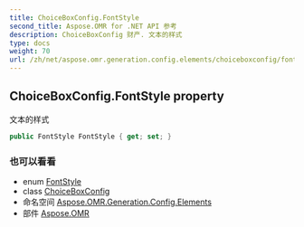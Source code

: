 ```yaml
---
title: ChoiceBoxConfig.FontStyle
second_title: Aspose.OMR for .NET API 参考
description: ChoiceBoxConfig 财产. 文本的样式
type: docs
weight: 70
url: /zh/net/aspose.omr.generation.config.elements/choiceboxconfig/fontstyle/
---
```

## ChoiceBoxConfig.FontStyle property

文本的样式

```csharp
public FontStyle FontStyle { get; set; }
```

### 也可以看看

* enum [FontStyle](../../../aspose.omr.generation/fontstyle/)
* class [ChoiceBoxConfig](../)
* 命名空间 [Aspose.OMR.Generation.Config.Elements](../../choiceboxconfig/)
* 部件 [Aspose.OMR](../../../)


